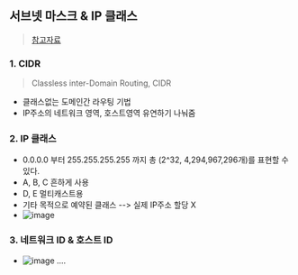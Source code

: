 ## 서브넷 마스크 & IP 클래스
> [참고자료](https://hwannny.tistory.com/86)
### 1. CIDR
> Classless inter-Domain Routing, CIDR
- 클래스없는 도메인간 라우팅 기법
- IP주소의 네트워크 영역, 호스트영역 유연하기 나눠줌
### 2. IP 클래스
- 0.0.0.0 부터 255.255.255.255 까지 총 (2^32, 4,294,967,296개)를 표현할 수 있다.
- A, B, C 흔하게 사용
- D, E 멀티캐스트용
- 기타 목적으로 예약된 클래스 --> 실제 IP주소 할당 X
- ![image](https://github.com/hyunolike/info-docs/assets/61215550/182b1553-177c-48c8-a963-f8ffd4599dad)

### 3. 네트워크 ID & 호스트 ID
- ![image](https://github.com/hyunolike/info-docs/assets/61215550/fca81888-6923-4345-b363-1d5e662ece18)
....
